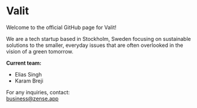 # Valit

Welcome to the official GitHub page for Valit!

We are a tech startup based in Stockholm, Sweden focusing on sustainable solutions to the smaller, everyday issues that are often overlooked in the vision of a green tomorrow.

**Current team:**
- Elias Singh
- Karam Breji

For any inquiries, contact:  
business@zense.app
